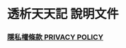 # 透析天天記 說明文件

### [隱私權條款 PRIVACY POLICY](https://yingc-devper.github.io/capd-diary-doc/privacy.html)
